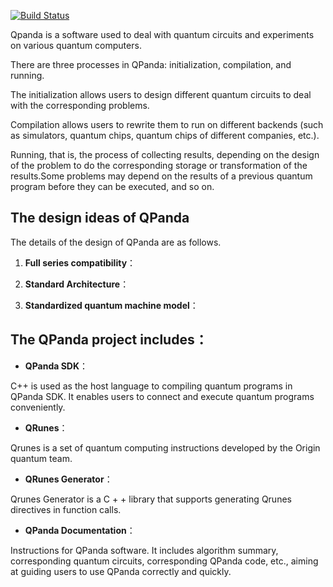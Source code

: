 [![Build Status](https://travis-ci.org/OriginQ/QPanda-SDK.svg?branch=master)](https://travis-ci.org/OriginQ/QPanda-SDK)



Qpanda is a software used to deal with quantum circuits and experiments on various quantum computers.

There are three processes in QPanda: initialization, compilation, and running.

The initialization allows users to design different quantum circuits to deal with the corresponding problems.

Compilation allows users to rewrite them to run on different backends (such as simulators, quantum chips, quantum chips of different companies, etc.).

Running, that is, the process of collecting results, depending on the design of the problem to do the corresponding storage or transformation of the results.Some problems may depend on the results of a previous quantum program before they can be executed, and so on.

## The design ideas of QPanda

The details of the design of QPanda are as follows.

1. **Full series compatibility**：


2. **Standard Architecture**：


3. **Standardized quantum machine model**：

## The QPanda project includes：
- **QPanda SDK**：

C++ is used as the host language to compiling quantum programs in QPanda SDK. It enables users to connect and execute quantum programs conveniently.


- **QRunes**：

Qrunes is a set of quantum computing instructions developed by the Origin quantum team.

- **QRunes Generator**：


Qrunes Generator is a C + + library that supports generating Qrunes directives in function calls.

- **QPanda Documentation**：


 Instructions for QPanda software. It includes algorithm summary, corresponding quantum circuits, corresponding QPanda code, etc., aiming at guiding users to use QPanda correctly and quickly.
